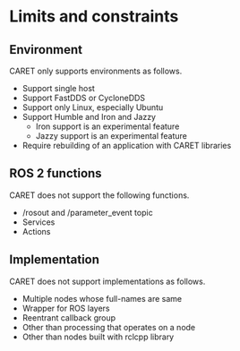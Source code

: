 # Limits and constraints

## Environment

CARET only supports environments as follows.

- Support single host
- Support FastDDS or CycloneDDS
- Support only Linux, especially Ubuntu
- Support Humble and Iron and Jazzy
  - Iron support is an experimental feature
  - Jazzy support is an experimental feature
- Require rebuilding of an application with CARET libraries

## ROS 2 functions

CARET does not support the following functions.

- /rosout and /parameter_event topic
- Services
- Actions

## Implementation

CARET does not support implementations as follows.

- Multiple nodes whose full-names are same
- Wrapper for ROS layers
- Reentrant callback group
- Other than processing that operates on a node
- Other than nodes built with rclcpp library
